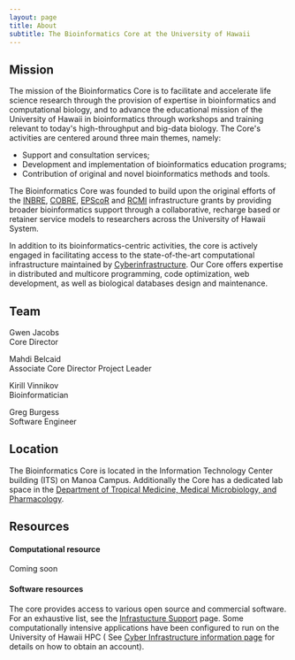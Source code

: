 ```yaml
---
layout: page
title: About
subtitle: The Bioinformatics Core at the University of Hawaii
---
```


Mission
-------

The mission of the Bioinformatics Core is to facilitate and accelerate
life science research through the provision of expertise in
bioinformatics and computational biology, and to advance the
educational mission of the University of Hawaii in bioinformatics
through workshops and training relevant to today's high-throughput and
big-data biology. The Core's activities are centered around three main themes, namely:

+	 Support and consultation services;
+ 	 Development and implementation of bioinformatics education programs;
+ 	 Contribution of original and novel bioinformatics methods and tools.


The Bioinformatics Core was founded to build upon the original efforts of the <a
href="">INBRE</a>, <a href="http://pceidr.jabsom.hawaii.edu/">COBRE</a>, <a href="">EPScoR</a> and <a
href="">RCMI</a> infrastructure grants by providing broader
bioinformatics support through a collaborative, recharge based or
retainer service models to researchers across the University of Hawaii
System.

In addition to its bioinformatics-centric activities, the core is
actively engaged in facilitating access to the state-of-the-art
computational infrastructure maintained by <a href="">Cyberinfrastructure</a>. Our Core offers
expertise in distributed and multicore programming, code
optimization, web development, as well as  biological databases design
and maintenance.



Team
----

Gwen Jacobs<br/>
Core Director

Mahdi Belcaid<br/>
Associate Core Director Project Leader

Kirill Vinnikov<br/>
Bioinformatician

Greg Burgess<br/>
Software Engineer

Location
--------

The Bioinformatics Core is located in the Information Technology
Center building (ITS) on Manoa Campus. Additionally the Core has a
dedicated lab space in the [Department of Tropical Medicine, Medical
Microbiology, and
Pharmacology](http://manoa.hawaii.edu/tropicalmedicine/ "JABSOM").


Resources
---------

#### Computational resource

Coming soon

#### Software resources

The core provides access to various open source and commercial
software. For an exhaustive list, see the <a href="">Infrastucture
Support</a> page. Some computationally intensive applications have
been configured to run on the University of Hawaii HPC ( See <a
href="">Cyber Infrastructure information page</a> for details on how
to obtain an account).